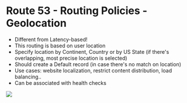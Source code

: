 # Route 53 - Routing Policies - Geolocation

- Different from Latency-based!
- This routing is based on user location
- Specify location by Continent, Country or by US State (if there's overlapping, most precise location is selected)
- Should create a Default record (in case there's no match on location)
- Use cases: website localization, restrict content distribution, load balancing..
- Can be associated with health checks

![](2022-02-08-07-14-17.png)